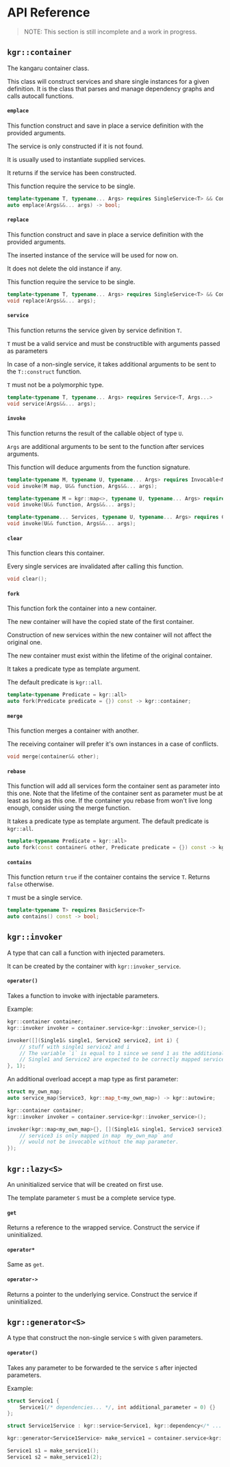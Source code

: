 API Reference
=============

> NOTE: This section is still incomplete and a work in progress.

## `kgr::container`

The kangaru container class.

This class will construct services and share single instances for a given definition.
It is the class that parses and manage dependency graphs and calls autocall functions.

#### `emplace`

This function construct and save in place a service definition with the provided arguments.

The service is only constructed if it is not found.

It is usually used to instantiate supplied services.

It returns if the service has been constructed.

This function require the service to be single.

```c++
template<typename T, typename... Args> requires SingleService<T> && ConstructibleService<T, Args...>
auto emplace(Args&&... args) -> bool;
```

#### `replace`

This function construct and save in place a service definition with the provided arguments.

The inserted instance of the service will be used for now on.

It does not delete the old instance if any.

This function require the service to be single.

```c++
template<typename T, typename... Args> requires SingleService<T> && ConstructibleService<T, Args...>
void replace(Args&&... args);
```

#### `service`

This function returns the service given by service definition `T`.

`T` must be a valid service and must be constructible with arguments passed as parameters

In case of a non-single service, it takes additional arguments to be sent to the `T::construct` function.

`T` must not be a polymorphic type.

```c++
template<typename T, typename... Args> requires Service<T, Args...>
void service(Args&&... args);
```

#### `invoke`

This function returns the result of the callable object of type `U`.

`Args` are additional arguments to be sent to the function after services arguments.

This function will deduce arguments from the function signature.

```c++
template<typename M, typename U, typename... Args> requires Invocable<M, U, Args...> && Map<M>
void invoke(M map, U&& function, Args&&... args);

template<typename M = kgr::map<>, typename U, typename... Args> requires Invocable<M, U, Args...> && Map<M>
void invoke(U&& function, Args&&... args);

template<typename... Services, typename U, typename... Args> requires Callable<U, service_type<Services>..., Args...>
void invoke(U&& function, Args&&... args);
```

#### `clear`

This function clears this container.

Every single services are invalidated after calling this function.

```c++
void clear();
```

#### `fork`

This function fork the container into a new container.

The new container will have the copied state of the first container.

Construction of new services within the new container will not affect the original one.

The new container must exist within the lifetime of the original container.

It takes a predicate type as template argument.

The default predicate is `kgr::all`.

```c++
template<typename Predicate = kgr::all>
auto fork(Predicate predicate = {}) const -> kgr::container;
```

#### `merge`

This function merges a container with another.

The receiving container will prefer it's own instances in a case of conflicts.

```c++
void merge(container&& other);
```

#### `rebase`

This function will add all services form the container sent as parameter into this one.
Note that the lifetime of the container sent as parameter must be at least as long as this one.
If the container you rebase from won't live long enough, consider using the merge function.

It takes a predicate type as template argument.
The default predicate is `kgr::all`.

```c++
template<typename Predicate = kgr::all>
auto fork(const container& other, Predicate predicate = {}) const -> kgr::container;
```

#### `contains`

This function return `true` if the container contains the service `T`. Returns `false` otherwise.

`T` must be a single service.

```c++
template<typename T> requires BasicService<T>
auto contains() const -> bool;
```

## `kgr::invoker`

A type that can call a function with injected parameters.

It can be created by the container with `kgr::invoker_service`.

#### `operator()`

Takes a function to invoke with injectable parameters.

Example:
```c++
kgr::container container;
kgr::invoker invoker = container.service<kgr::invoker_service>();

invoker([](Single1& single1, Service2 service2, int i) {
    // stuff with single1 service2 and i
    // The variable `i` is equal to 1 since we send 1 as the additional parameter.
    // Single1 and Service2 are expected to be correctly mapped services.
}, 1);
```

An additional overload accept a map type as first parameter:
```c++
struct my_own_map;
auto service_map(Service3, kgr::map_t<my_own_map>) -> kgr::autowire;

kgr::container container;
kgr::invoker invoker = container.service<kgr::invoker_service>();

invoker(kgr::map<my_own_map>{}, [](Single1& single1, Service3 service3) {
    // service3 is only mapped in map `my_own_map` and
    // would not be invocable without the map parameter.
});
```

## `kgr::lazy<S>`

An uninitialized service that will be created on first use.

The template parameter `S` must be a complete service type.

#### `get`

Returns a reference to the wrapped service. Construct the service if uninitialized.

#### `operator*`

Same as `get`.

#### `operator->`

Returns a pointer to the underlying service. Construct the service if uninitialized.

## `kgr::generator<S>`

A type that construct the non-single service `S` with given parameters.

#### `operator()`

Takes any parameter to be forwarded te the service `S` after injected parameters.

Example:
```c++
struct Service1 {
    Service1(/* dependencies... */, int additional_parameter = 0) {}
};

struct Service1Service : kgr::service<Service1, kgr::dependency</* ... */>> {};

kgr::generator<Service1Service> make_service1 = container.service<kgr::generator_service<Service1Service>>();

Service1 s1 = make_service1();
Service1 s2 = make_service1(2);
```
